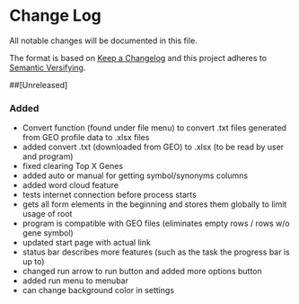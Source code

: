# Change Log
All notable changes will be documented in this file.

The format is based on [Keep a Changelog](http://keepachangelog.com/)
and this project adheres to [Semantic Versifying](http://semver.org/).

##[Unreleased]
### Added
- Convert function (found under file menu) to convert .txt files
generated from GEO profile data to .xlsx files
- added convert .txt (downloaded from GEO) to .xlsx (to be read by user and program)
- fixed clearing Top X Genes
- added auto or manual for getting symbol/synonyms columns
- added word cloud feature
- tests internet connection before process starts
- gets all form elements in the beginning and stores them globally to limit usage of root
- program is compatible with GEO files (eliminates empty rows / rows w/o gene symbol)
- updated start page with actual link
- status bar describes more features (such as the task the progress bar is up to)
- changed run arrow to run button and added more options button
- added run menu to menubar
- can change background color in settings